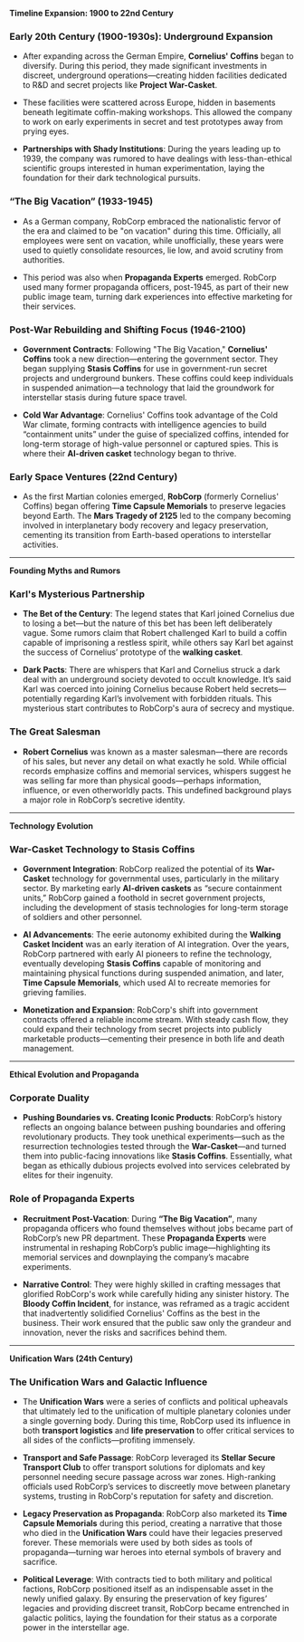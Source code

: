 **Timeline Expansion: 1900 to 22nd Century**

### **Early 20th Century (1900-1930s): Underground Expansion**

- After expanding across the German Empire, **Cornelius' Coffins** began to diversify. During this period, they made significant investments in discreet, underground operations—creating hidden facilities dedicated to R&D and secret projects like **Project War-Casket**.
    
- These facilities were scattered across Europe, hidden in basements beneath legitimate coffin-making workshops. This allowed the company to work on early experiments in secret and test prototypes away from prying eyes.
    
- **Partnerships with Shady Institutions**: During the years leading up to 1939, the company was rumored to have dealings with less-than-ethical scientific groups interested in human experimentation, laying the foundation for their dark technological pursuits.
    

### **“The Big Vacation” (1933-1945)**

- As a German company, RobCorp embraced the nationalistic fervor of the era and claimed to be "on vacation" during this time. Officially, all employees were sent on vacation, while unofficially, these years were used to quietly consolidate resources, lie low, and avoid scrutiny from authorities.
    
- This period was also when **Propaganda Experts** emerged. RobCorp used many former propaganda officers, post-1945, as part of their new public image team, turning dark experiences into effective marketing for their services.
    

### **Post-War Rebuilding and Shifting Focus (1946-2100)**

- **Government Contracts**: Following "The Big Vacation," **Cornelius' Coffins** took a new direction—entering the government sector. They began supplying **Stasis Coffins** for use in government-run secret projects and underground bunkers. These coffins could keep individuals in suspended animation—a technology that laid the groundwork for interstellar stasis during future space travel.
    
- **Cold War Advantage**: Cornelius' Coffins took advantage of the Cold War climate, forming contracts with intelligence agencies to build “containment units” under the guise of specialized coffins, intended for long-term storage of high-value personnel or captured spies. This is where their **AI-driven casket** technology began to thrive.
    

### **Early Space Ventures (22nd Century)**

- As the first Martian colonies emerged, **RobCorp** (formerly Cornelius' Coffins) began offering **Time Capsule Memorials** to preserve legacies beyond Earth. The **Mars Tragedy of 2125** led to the company becoming involved in interplanetary body recovery and legacy preservation, cementing its transition from Earth-based operations to interstellar activities.
    

---

**Founding Myths and Rumors**

### **Karl's Mysterious Partnership**

- **The Bet of the Century**: The legend states that Karl joined Cornelius due to losing a bet—but the nature of this bet has been left deliberately vague. Some rumors claim that Robert challenged Karl to build a coffin capable of imprisoning a restless spirit, while others say Karl bet against the success of Cornelius’ prototype of the **walking casket**.
    
- **Dark Pacts**: There are whispers that Karl and Cornelius struck a dark deal with an underground society devoted to occult knowledge. It’s said Karl was coerced into joining Cornelius because Robert held secrets—potentially regarding Karl’s involvement with forbidden rituals. This mysterious start contributes to RobCorp's aura of secrecy and mystique.
    

### **The Great Salesman**

- **Robert Cornelius** was known as a master salesman—there are records of his sales, but never any detail on what exactly he sold. While official records emphasize coffins and memorial services, whispers suggest he was selling far more than physical goods—perhaps information, influence, or even otherworldly pacts. This undefined background plays a major role in RobCorp’s secretive identity.
    

---

**Technology Evolution**

### **War-Casket Technology to Stasis Coffins**

- **Government Integration**: RobCorp realized the potential of its **War-Casket** technology for governmental uses, particularly in the military sector. By marketing early **AI-driven caskets** as “secure containment units,” RobCorp gained a foothold in secret government projects, including the development of stasis technologies for long-term storage of soldiers and other personnel.
    
- **AI Advancements**: The eerie autonomy exhibited during the **Walking Casket Incident** was an early iteration of AI integration. Over the years, RobCorp partnered with early AI pioneers to refine the technology, eventually developing **Stasis Coffins** capable of monitoring and maintaining physical functions during suspended animation, and later, **Time Capsule Memorials**, which used AI to recreate memories for grieving families.
    
- **Monetization and Expansion**: RobCorp's shift into government contracts offered a reliable income stream. With steady cash flow, they could expand their technology from secret projects into publicly marketable products—cementing their presence in both life and death management.
    

---

**Ethical Evolution and Propaganda**

### **Corporate Duality**

- **Pushing Boundaries vs. Creating Iconic Products**: RobCorp’s history reflects an ongoing balance between pushing boundaries and offering revolutionary products. They took unethical experiments—such as the resurrection technologies tested through the **War-Casket**—and turned them into public-facing innovations like **Stasis Coffins**. Essentially, what began as ethically dubious projects evolved into services celebrated by elites for their ingenuity.
    

### **Role of Propaganda Experts**

- **Recruitment Post-Vacation**: During **“The Big Vacation”**, many propaganda officers who found themselves without jobs became part of RobCorp’s new PR department. These **Propaganda Experts** were instrumental in reshaping RobCorp’s public image—highlighting its memorial services and downplaying the company’s macabre experiments.
    
- **Narrative Control**: They were highly skilled in crafting messages that glorified RobCorp's work while carefully hiding any sinister history. The **Bloody Coffin Incident**, for instance, was reframed as a tragic accident that inadvertently solidified Cornelius' Coffins as the best in the business. Their work ensured that the public saw only the grandeur and innovation, never the risks and sacrifices behind them.
    

---

**Unification Wars (24th Century)**

### **The Unification Wars and Galactic Influence**

- The **Unification Wars** were a series of conflicts and political upheavals that ultimately led to the unification of multiple planetary colonies under a single governing body. During this time, RobCorp used its influence in both **transport logistics** and **life preservation** to offer critical services to all sides of the conflicts—profiting immensely.
    
- **Transport and Safe Passage**: RobCorp leveraged its **Stellar Secure Transport Club** to offer transport solutions for diplomats and key personnel needing secure passage across war zones. High-ranking officials used RobCorp’s services to discreetly move between planetary systems, trusting in RobCorp's reputation for safety and discretion.
    
- **Legacy Preservation as Propaganda**: RobCorp also marketed its **Time Capsule Memorials** during this period, creating a narrative that those who died in the **Unification Wars** could have their legacies preserved forever. These memorials were used by both sides as tools of propaganda—turning war heroes into eternal symbols of bravery and sacrifice.
    
- **Political Leverage**: With contracts tied to both military and political factions, RobCorp positioned itself as an indispensable asset in the newly unified galaxy. By ensuring the preservation of key figures’ legacies and providing discreet transit, RobCorp became entrenched in galactic politics, laying the foundation for their status as a corporate power in the interstellar age.